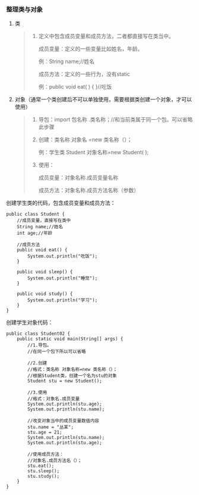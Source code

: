 ### 整理类与对象

1. 类

   > 1. 定义中包含成员变量和成员方法，二者都直接写在类当中。
   >
   >    成员变量：定义的一些变量比如姓名，年龄。
   >
   >    例：String  name;//姓名
   >
   >    成员方法：定义的一些行为，没有static
   >
   >    例：public  void eat( ) { }//吃饭

2. 对象（通常一个类创建后不可以单独使用，需要根据类创建一个对象，才可以使用）

   > 1. 导包：import  包名称  .类名称；//和当前类属于同一个包。可以省略此步骤
   >
   > 2. 创建：类名称  对象名  =new 类名称（）；
   >
   >    例：学生类  Student  对象名称=new Student( );
   >
   > 3. 使用：
   >
   >    成员变量：对象名称.成员变量名称
   >
   >    成员方法：对象名称.成员方法名称（参数）

创建学生类的代码，包含成员变量和成员方法：

```
public class Student {
    //成员变量，直接写在类中
    String name;//姓名
    int age;//年龄

    //成员方法
    public void eat() {
        System.out.println("吃饭");
    }

    public void sleep() {
        System.out.println("睡觉");
    }

    public void study() {
        System.out.println("学习");
    }
}
```

创建学生对象代码：

```
public class Student02 {
    public static void main(String[] args) {
        //1.导包。
        //在同一个包下所以可以省略

        //2.创建
        //格式：类名称 对象名称=new 类名称（）；
        //根据Student类，创建一个名为stu的对象
        Student stu = new Student();

        //3.使用
        //格式：对象名.成员变量
        System.out.println(stu.age);
        System.out.println(stu.name);

        //改变对象当中的成员变量数值内容
        stu.name = "丛某";
        stu.age = 21;
        System.out.println(stu.name);
        System.out.println(stu.age);

        //使用成员方法：
        //对象名.成员方法名（）；
        stu.eat();
        stu.sleep();
        stu.study();
    }
}
```